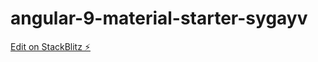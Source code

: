 # angular-9-material-starter-sygayv

[Edit on StackBlitz ⚡️](https://stackblitz.com/edit/angular-9-material-starter-sygayv)